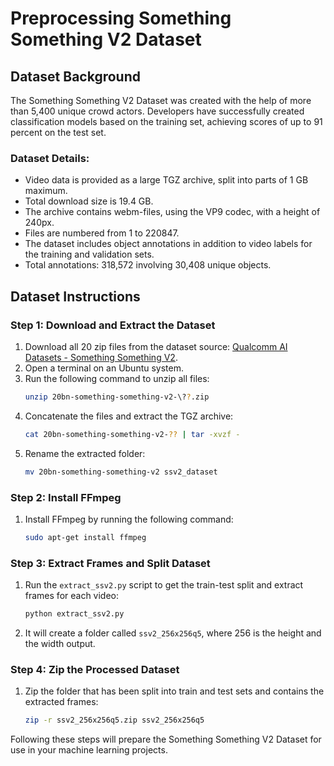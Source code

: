 # Preprocessing Something Something V2 Dataset

## Dataset Background

The Something Something V2 Dataset was created with the help of more than 5,400 unique crowd actors. Developers have successfully created classification models based on the training set, achieving scores of up to 91 percent on the test set.

### Dataset Details:
- Video data is provided as a large TGZ archive, split into parts of 1 GB maximum.
- Total download size is 19.4 GB.
- The archive contains webm-files, using the VP9 codec, with a height of 240px.
- Files are numbered from 1 to 220847.
- The dataset includes object annotations in addition to video labels for the training and validation sets.
- Total annotations: 318,572 involving 30,408 unique objects.

## Dataset Instructions

### Step 1: Download and Extract the Dataset
1. Download all 20 zip files from the dataset source:  [Qualcomm AI Datasets - Something Something V2](https://developer.qualcomm.com/software/ai-datasets/something-something).
2. Open a terminal on an Ubuntu system.
3. Run the following command to unzip all files:
   ```bash
   unzip 20bn-something-something-v2-\??.zip
   ```
4. Concatenate the files and extract the TGZ archive:
   ```bash
   cat 20bn-something-something-v2-?? | tar -xvzf -
   ```
5. Rename the extracted folder:
   ```bash
   mv 20bn-something-something-v2 ssv2_dataset
   ```

### Step 2: Install FFmpeg
1. Install FFmpeg by running the following command:
   ```bash
   sudo apt-get install ffmpeg
   ```

### Step 3: Extract Frames and Split Dataset
1. Run the `extract_ssv2.py` script to get the train-test split and extract frames for each video:
   ```bash
   python extract_ssv2.py
   ```
2. It will create a folder called `ssv2_256x256q5`, where 256 is the height and the width output.

### Step 4: Zip the Processed Dataset
1. Zip the folder that has been split into train and test sets and contains the extracted frames:
   ```bash
   zip -r ssv2_256x256q5.zip ssv2_256x256q5
   ```

Following these steps will prepare the Something Something V2 Dataset for use in your machine learning projects.

